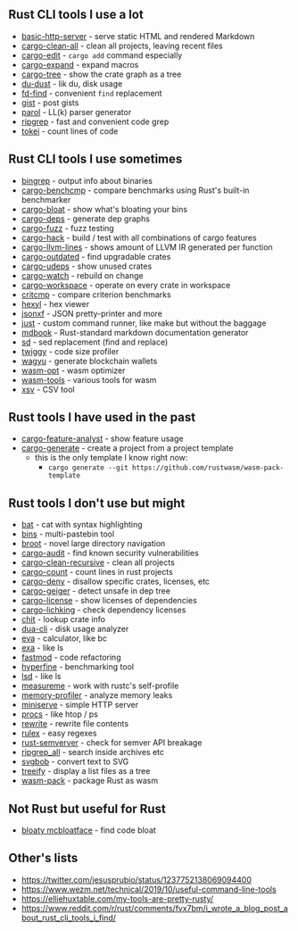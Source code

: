 ## Rust CLI tools I use a lot

- [basic-http-server](https://crates.io/crates/ripgrep) - serve static HTML and rendered Markdown
- [cargo-clean-all](https://crates.io/crates/cargo-clean-all) - clean all projects, leaving recent files
- [cargo-edit](https://crates.io/crates/cargo-edit) - `cargo add` command especially
- [cargo-expand](https://github.com/dtolnay/cargo-expand) - expand macros
- [cargo-tree](https://crates.io/crates/cargo-tree) - show the crate graph as a tree
- [du-dust](https://crates.io/crates/du-dust) - lik du, disk usage
- [fd-find](https://crates.io/crates/fd-find) - convenient `find` replacement
- [gist](https://crates.io/crates/gist) - post gists
- [parol](https://crates.io/crates/parol) - LL(k) parser generator
- [ripgrep](https://crates.io/crates/ripgrep) - fast and convenient code grep
- [tokei](https://crates.io/crates/tokei) - count lines of code

## Rust CLI tools I use sometimes

- [bingrep](https://crates.io/crates/bingrep) - output info about binaries
- [cargo-benchcmp](https://crates.io/crates/cargo-benchcmp) - compare benchmarks using Rust's built-in benchmarker
- [cargo-bloat](https://crates.io/crates/cargo-bloat) - show what's bloating your bins
- [cargo-deps](https://crates.io/crates/cargo-deps) - generate dep graphs
- [cargo-fuzz](https://crates.io/crates/cargo-fuzz) - fuzz testing
- [cargo-hack](https://crates.io/crates/cargo-hack) - build / test with all combinations of cargo features
- [cargo-llvm-lines](https://github.com/dtolnay/cargo-llvm-lines/) - shows amount of LLVM IR generated per function
- [cargo-outdated](https://crates.io/crates/cargo-outdated) - find upgradable crates
- [cargo-udeps](https://crates.io/crates/cargo-udeps) - show unused crates
- [cargo-watch](https://crates.io/crates/cargo-watch) - rebuild on change
- [cargo-workspace](https://crates.io/crates/cargo-workspace) - operate on every crate in workspace
- [critcmp](https://crates.io/crates/critcmp) - compare criterion benchmarks
- [hexyl](https://crates.io/crates/hexl) - hex viewer
- [jsonxf](https://crates.io/crates/jsonxf) - JSON pretty-printer and more
- [just](https://crates.io/crates/just) - custom command runner, like make but without the baggage
- [mdbook](https://crates.io/crates/mdbook) - Rust-standard markdown documentation generator
- [sd](https://crates.io/crates/sd) - sed replacement (find and replace)
- [twiggy](https://crates.io/crates/twiggy) - code size profiler
- [wagyu](https://crates.io/crates/wagyu) - generate blockchain wallets
- [wasm-opt](https://crates.io/crates/wasm-opt) - wasm optimizer
- [wasm-tools](https://crates.io/crates/wasm-tools) - various tools for wasm
- [xsv](https://crates.io/crates/xsv) - CSV tool

## Rust tools I have used in the past

- [cargo-feature-analyst](https://crates.io/crates/cargo-feature-analyst) - show feature usage
- [cargo-generate](https://crates.io/crates/cargo-generate) - create a project from a project template
  - this is the only template I know right now:
    - `cargo generate --git https://github.com/rustwasm/wasm-pack-template`

## Rust tools I don't use but might

- [bat](https://crates.io/crates/bat) - cat with syntax highlighting
- [bins](https://crates.io/crates/bins) - multi-pastebin tool
- [broot](https://crates.io/crates/broot) - novel large directory navigation
- [cargo-audit](https://crates.io/crates/cargo-audit) - find known security vulnerabilities
- [cargo-clean-recursive](https://crates.io/crates/cargo-clean-recursive) - clean all projects
- [cargo-count](https://crates.io/crates/cargo-count) - count lines in rust projects
- [cargo-deny](https://crates.io/crates/cargo-deny) - disallow specific crates, licenses, etc
- [cargo-geiger](https://crates.io/crates/cargo-geiger) - detect unsafe in dep tree
- [cargo-license](https://crates.io/crates/cargo-license) - show licenses of dependencies
- [cargo-lichking](https://crates.io/crates/cargo-lichking) - check dependency licenses
- [chit](https://crates.io/crates/chit) - lookup crate info
- [dua-cli](https://crates.io/crates/dua-cli) - disk usage analyzer
- [eva](https://crates.io/crates/eva) - calculator, like bc
- [exa](https://crates.io/crates/exa) - like ls
- [fastmod](https://crates.io/crates/fastmod) - code refactoring
- [hyperfine](https://crates.io/crates/hyperfine) - benchmarking tool
- [lsd](https://crates.io/crates/lsd) - like ls
- [measureme](https://github.com/rust-lang/measureme) - work with rustc's self-profile
- [memory-profiler](https://github.com/nokia/memory-profiler) - analyze memory leaks
- [miniserve](https://crates.io/crates/miniserve) - simple HTTP server
- [procs](https://crates.io/crates/procs) - like htop / ps
- [rewrite](https://crates.io/crates/rewrite) - rewrite file contents
- [rulex](https://crates.io/crates/rulex-bin) - easy regexes
- [rust-semverver](https://github.com/rust-lang/rust-semverver) - check for semver API breakage
- [ripgrep_all](https://crates.io/crates/ripgrep_all) - search inside archives etc
- [svgbob](https://crates.io/crates/svgbob) - convert text to SVG
- [treeify](https://crates.io/crates/treeify) - display a list files as a tree
- [wasm-pack](https://crates.io/crates/wasm-pack) - package Rust as wasm

## Not Rust but useful for Rust

- [bloaty mcbloatface](https://github.com/google/bloaty) - find code bloat


## Other's lists

- https://twitter.com/jesusprubio/status/1237752138069094400
- https://www.wezm.net/technical/2019/10/useful-command-line-tools
- https://elliehuxtable.com/my-tools-are-pretty-rusty/
- https://www.reddit.com/r/rust/comments/fvx7bm/i_wrote_a_blog_post_about_rust_cli_tools_i_find/
